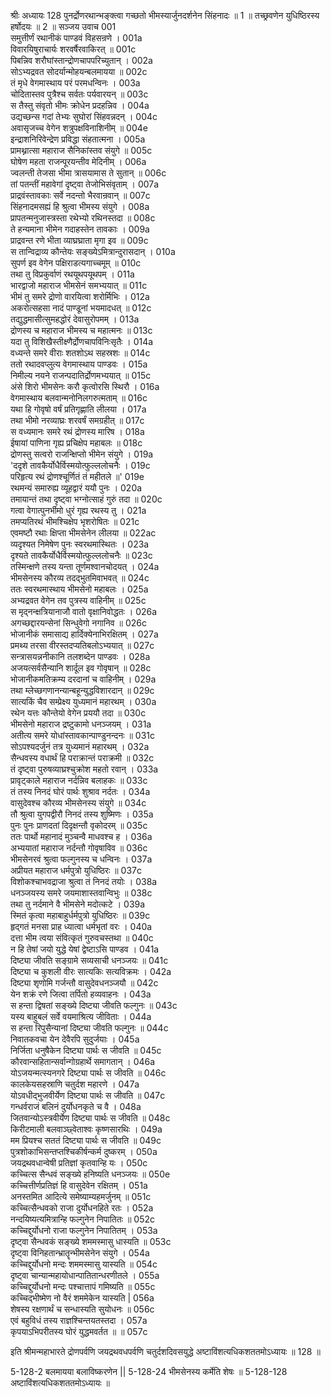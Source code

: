 श्रीः
अध्यायः 128
पुनर्द्रोणरथान्भङ्क्त्वा गच्छतो भीमस्यार्जुनदर्शनेन सिंहनादः ॥ 1 ॥ तच्छ्रवणेन युधिष्ठिरस्य हर्षोदयः ॥ 2 ॥
सञ्जय उवाच 	001  
समुत्तीर्णं रथानीकं पाण्डवं विहसन्रणे ।	001a  
विवारयिषुराचार्यः शरवर्षैरवाकिरत् ॥	001c  
पिबन्निव शरौघांस्तान्द्रोणचापपरिच्युतान् ।	002a  
सोऽभ्यद्रवत सोदर्यान्मोहयन्बलमायया ॥	002c  
तं मृधे वेगमास्थाय परं परमधन्विनः ।	003a  
चोदितास्तव पुत्रैश्च सर्वतः पर्यवारयन् ॥	003c  
स तैस्तु संवृतो भीमः क्रोधेन प्रदहन्निव ।	004a  
उद्यच्छन्स गदां तेभ्यः सुघोरां सिंहवन्नदन् ।	004c  
अवासृजच्च वेगेन शत्रुपक्षविनाशिनीम् ॥	004e  
इन्द्राशनिरिवेन्द्रेण प्रविद्धा संहतात्मना ।	005a  
प्रामथ्नात्सा महाराज सैनिकांस्तव संयुगे ॥	005c  
घोषेण महता राजन्पूरयन्तीव मेदिनीम् ।	006a  
ज्वलन्ती तेजसा भीमा त्रासयामास ते सुतान् ॥	006c  
तां पतन्तीं महावेगां दृष्ट्वा तेजोभिसंवृताम् ।	007a  
प्राद्रवंस्तावकाः सर्वे नदन्तो भैरवान्रवान् ॥	007c  
सिंहनादमसह्यं हि श्रुत्वा भीमस्य संयुगे ।	008a  
प्रापतन्मनुजास्त्रस्ता रथेभ्यो रथिनस्तदा ॥	008c  
ते हन्यमाना भीमेन गदाहस्तेन तावकाः ।	009a  
प्राद्रवन्त रणे भीता व्याघ्रघ्राता मृगा इव ॥	009c  
स तान्विद्राव्य कौन्तेयः सङ्ख्येऽमित्रान्दुरासदान् ।	010a  
सुपर्ण इव वेगेन पक्षिराडत्यगाच्चमूम् ॥	010c  
तथा तु विप्रकुर्वाणं रथयूथपयूथपम् ।	011a  
भारद्वाजो महाराज भीमसेनं समभ्ययात् ॥	011c  
भीमं तु समरे द्रोणो वारयित्वा शरोर्मिभिः ।	012a  
अकरोत्सहसा नादं पाण्डूनां भयमादधत् ॥	012c  
तद्युद्धमासीत्सुमहद्धोरं देवासुरोपमम् ।	013a  
द्रोणस्य च महाराज भीमस्य च महात्मनः ॥	013c  
यदा तु विशिखैस्तीक्ष्णैर्द्रोणचापविनिःसृतैः ।	014a  
वध्यन्ते समरे वीराः शतशोऽथ सहस्रशः ॥	014c  
ततो रथादवप्लुत्य वेगमास्थाय पाण्डवः ।	015a  
निमील्य नयने राजन्पदातिर्द्रोणमभ्ययात् ॥	015c  
अंसे शिरो भीमसेनः करौ कृत्वोरसि स्थिरौ ।	016a  
वेगमास्थाय बलवान्मनोनिलगरुत्मताम् ॥	016c  
यथा हि गोवृषो वर्षं प्रतिगृह्णाति लीलया ।	017a  
तथा भीमो नरव्याघ्रः शरवर्षं समग्रहीत् ॥	017c  
स वध्यमानः समरे रथं द्रोणस्य मारिष ।	018a  
ईषायां पाणिना गृह्य प्रचिक्षेप महाबलः ॥	018c  
द्रोणस्तु सत्वरो राजन्क्षिप्तो भीमेन संयुगे ।	019a  
\'ददृशे तावकैर्योधैर्विस्मयोत्फुल्ललोचनैः ।	019c  
परिहृत्य रथं द्रोणश्चूर्णितं तं महीतले ॥\'	019e  
रथमन्यं समारुह्य व्यूहद्वारं ययौ पुनः ।	020a  
तमायान्तं तथा दृष्ट्वा भग्नोत्साहं गुरुं तदा ॥	020c  
गत्वा वेगात्पुनर्भीमो धुरं गृह्य रथस्य तु ।	021a  
तमप्यतिरथं भीमश्चिक्षेप भृशरोषितः ॥	021c  
एवमष्टौ रथाः क्षिप्ता भीमसेनेन लीलया ॥	022ac  
व्यदृश्यत निमेषेण पुनः स्वरथमास्थितः ।	023a  
दृश्यते तावकैर्योधैर्विस्मयोत्फुल्ललोचनैः ॥	023c  
तस्मिन्क्षणे तस्य यन्ता तूर्णमश्वानचोदयत् ।	024a  
भीमसेनस्य कौरव्य तदद्भुतमिवाभवत् ॥	024c  
ततः स्वरथमास्थाय भीमसेनो महाबलः ।	025a  
अभ्यद्रवत वेगेन तव पुत्रस्य वाहिनीम् ॥	025c  
स मृद्नन्क्षत्रियानाजौ वातो वृक्षानिवोद्धतः ।	026a  
अगच्छद्दारयन्सेनां सिन्धुवेगो नगानिव ॥	026c  
भोजानीकं समासाद्य हार्दिक्येनाभिरक्षितम् ।	027a  
प्रमथ्य तरसा वीरस्तदप्यतिबलोऽभ्ययात् ॥	027c  
सन्त्रासयन्ननीकानि तलशब्देन पाण्डवः ।	028a  
अजयत्सर्वसैन्यानि शार्दूल इव गोवृषान् ॥	028c  
भोजानीकमतिक्रम्य दरदानां च वाहिनीम् ।	029a  
तथा म्लेच्छगणानन्यान्बहून्युद्धविशारदान् ॥	029c  
सात्यकिं चैव सम्प्रेक्ष्य युध्यमानं महारथम् ।	030a  
रथेन यत्तः कौन्तेयो वेगेन प्रययौ तदा ॥	030c  
भीमसेनो महाराज द्रष्टुकामो धनञ्जयम् ।	031a  
अतीत्य समरे योधांस्तावकान्पाण्डुनन्दनः ॥	031c  
सोऽपश्यदर्जुनं तत्र युध्यमानं महारथम् ।	032a  
सैन्धवस्य वधार्थं हि पराक्रान्तं पराक्रमी ॥	032c  
तं दृष्ट्वा पुरुषव्याघ्रश्चुक्रोश महतो रवान् ।	033a  
प्रावृट्काले महाराज नर्दन्निव बलाहकः ॥	033c  
तं तस्य निनदं घोरं पार्थः शुश्राव नर्दतः ।	034a  
वासुदेवश्च कौरव्य भीमसेनस्य संयुगे ॥	034c  
तौ श्रुत्वा युगपद्वीरौ निनदं तस्य शुष्मिणः ।	035a  
पुनः पुनः प्राणदतां दिदृक्षन्तौ वृकोदरम् ॥	035c  
ततः पार्थो महानादं मुञ्चन्वै माधवश्च ह ।	036a  
अभ्ययातां महाराज नर्दन्तौ गोवृषाविव ॥	036c  
भीमसेनरवं श्रुत्वा फल्गुनस्य च धन्विनः ।	037a  
अप्रीयत महाराज धर्मपुत्रो युधिष्ठिरः ॥	037c  
विशोकश्चाभवद्राजा श्रुत्वा तं निनदं तयोः ।	038a  
धनञ्जयस्य समरे जयमाशास्तवान्विभुः ॥	038c  
तथा तु नर्दमाने वै भीमसेने मदोत्कटे ।	039a  
स्मितं कृत्वा महाबाहुर्धर्मपुत्रो युधिष्ठिरः ॥	039c  
हृद्गतं मनसा प्राह ध्यात्वा धर्मभृतां वरः ।	040a  
दत्ता भीम त्वया संवित्कृतं गुरुवचस्तथा ॥	040c  
न हि तेषां जयो युद्धे येषां द्वेष्टाऽसि पाण्डव ।	041a  
दिष्ट्या जीवति सङ्ग्रामे सव्यसाची धनञ्जयः ॥	041c  
दिष्ट्या च कुशली वीरः सात्यकिः सत्यविक्रमः ।	042a  
दिष्ट्या शृणोमि गर्जन्तौ वासुदेवधनञ्जयौ ॥	042c  
येन शक्रं रणे जित्वा तर्पितो हव्यवाहनः ।	043a  
स हन्ता द्विषतां सङ्ख्ये दिष्ट्या जीवति फल्गुनः ॥	043c  
यस्य बाहुबलं सर्वे वयमाश्रित्य जीविताः ।	044a  
स हन्ता रिपुसैन्यानां दिष्ट्या जीवति फल्गुनः ॥	044c  
निवातकवचा येन देवैरपि सुदुर्जयाः ।	045a  
निर्जिता धनुषैकेन दिष्ट्या पार्थः स जीवति ॥	045c  
कौरवान्सहितान्सर्वान्गोग्रहार्थे समागतान् ।	046a  
योऽजयन्मत्स्यनगरे दिष्ट्या पार्थः स जीवति ॥	046c  
कालकेयसहस्राणि चतुर्दश महारणे ।	047a  
योऽवधीद्भुजवीर्येण दिष्ट्या पार्थः स जीवति ॥	047c  
गन्धर्वराजं बलिनं दुर्योधनकृते च वै ।	048a  
जितवान्योऽस्त्रवीर्येण दिष्ट्या पार्थः स जीवति ॥	048c  
किरीटमाली बलवाञ्छ्वेताश्वः कृष्णसारथिः ।	049a  
मम प्रियश्च सततं दिष्ट्या पार्थः स जीवति ॥	049c  
पुत्रशोकाभिसन्तप्तश्चिकीर्षन्कर्म दुष्करम् ।	050a  
जयद्रथवधान्वेषी प्रतिज्ञां कृतवान्हि यः ।	050c  
कच्चित्स सैन्धवं सङ्ख्ये हनिष्यति धनञ्जयः ॥	050e  
कच्चित्तीर्णप्रतिज्ञं हि वासुदेवेन रक्षितम् ।	051a  
अनस्तमित आदित्ये समेष्याम्यहमर्जुनम् ॥	051c  
कच्चित्सैन्धवको राजा दुर्योधनहिते रतः ।	052a  
नन्दयिष्यत्यमित्रान्हि फल्गुनेन निपातितः ॥	052c  
कच्चिद्दुर्योधनो राजा फल्गुनेन निपातितम् ।	053a  
दृष्ट्वा सैन्धवकं सङ्ख्ये शममस्मासु धास्यति ॥	053c  
दृष्ट्वा विनिहतान्भ्रातॄन्भीमसेनेन संयुगे ।	054a  
कच्चिद्दुर्योधनो मन्दः शममस्मासु यास्यति ॥	054c  
दृष्ट्वा चान्यान्महायोधान्पातितान्धरणीतले ।	055a  
कच्चिद्दुर्योधनो मन्दः पश्चात्तापं गमिष्यति ॥	055c  
कच्चिद्भीष्मेण नो वैरं शममेकेन यास्यति |	056a  
शेषस्य रक्षणार्थं च सन्धास्यति सुयोधनः ॥	056c  
एवं बहुविधं तस्य राज्ञश्चिन्तयतस्तदा ।	057a  
कृपयाऽभिपरीतस्य घोरं युद्धमवर्तत ॥ ॥	057c  

इति श्रीमन्महाभारते द्रोणपर्वणि जयद्रथवधपर्वणि चतुर्दशदिवसयुद्धे अष्टाविंशत्यधिकशततमोऽध्यायः ॥ 128 ॥

5-128-2 बलमायया बलाविष्करणेन ||  5-128-24 भीमसेनस्य कर्मेति शेषः ॥ 5-128-128 अष्टाविंशत्यधिकशततमोऽध्यायः ॥	
